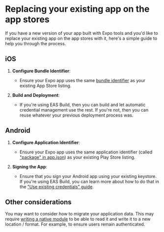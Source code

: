# Replacing your existing app on the app stores

If you have a new version of your app built with Expo tools and you'd like to replace your existing app on the app stores with it, here's a simple guide to help you through the process.

## iOS

1. **Configure Bundle Identifier**:

   - Ensure your Expo app uses the same [bundle identifier](https://docs.expo.dev/versions/latest/config/app/#bundleidentifier) as your existing App Store listing.

2. **Build and Deployment**:

   - If you're using EAS Build, then you can build and let automatic credential management use the rest. If you're not, then you can reuse whatever your previous deployment process was.

## Android

1. **Configure Application Identifier**:

   - Ensure your Expo app uses the same application identifier (called ["package" in app.json](https://docs.expo.dev/versions/latest/config/app/#package)) as your existing Play Store listing.

2. **Signing the App**:

   - Ensure that you sign your Android app using your existing keystore. If you're using EAS Build, you can learn more about how to do that in the ["Use existing credentials" guide](https://docs.expo.dev/app-signing/existing-credentials/).

## Other considerations

You may want to consider how to migrate your application data. This may require [writing a native module](https://docs.expo.dev/modules/overview/) to be able to read it and write it to a new location / format. For example, to ensure users remain authenticated.